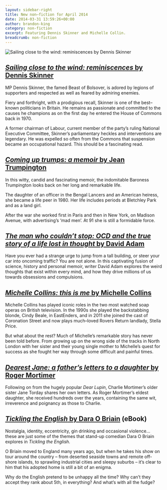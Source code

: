 ```yaml
---
layout: sidebar-right
title: New non–fiction for April 2014
date: 2014-03-31 13:59:26+00:00
author: brandon-king
category: non-fiction
excerpt: Featuring Dennis Skinner and Michelle Collin.
breadcrumb: non-fiction
---
```

![Sailing close to the wind: reminiscences by Dennis Skinner](/images/featured/featured-sailing-close-to-the-wind.jpg)

## [<cite>Sailing close to the wind: reminiscences</cite> by Dennis Skinner](https://suffolk.spydus.co.uk/cgi-bin/spydus.exe/ENQ/OPAC/BIBENQ/11524304?QRY=CTIBIB%3C%20IRN(44636361)&QRYTEXT=Sailing%20close%20to%20the%20wind%20%3A%20reminiscences)

MP Dennis Skinner, the famed Beast of Bolsover, is adored by legions of supporters and respected as well as feared by admiring enemies.

Fiery and forthright, with a prodigious recall, Skinner is one of the best–known politicians in Britain. He remains as passionate and committed to the causes he champions as on the first day he entered the House of Commons back in 1970.

A former chairman of Labour, current member of the party&#8217;s ruling National Executive Committee, Skinner&#8217;s parliamentary heckles and interventions are legendary. He was expelled so often from the Commons that suspension became an occupational hazard. This should be a fascinating read.

## [<cite>Coming up trumps: a memoir</cite> by Jean Trumpington](https://suffolk.spydus.co.uk/cgi-bin/spydus.exe/ENQ/OPAC/BIBENQ/19953448?QRY=CTIBIB%3C%20IRN(34790665)&QRYTEXT=Coming%20up%20trumps%20%3A%20a%20memoir)

In this witty, candid and fascinating memoir, the indomitable Baroness Trumpington looks back on her long and remarkable life.

The daughter of an officer in the Bengal Lancers and an American heiress, she became a life peer in 1980. Her life includes periods at Bletchley Park and as a land girl.

After the war she worked first in Paris and then in New York, on Madison Avenue, with advertising&#8217;s ‘mad men’. At 91 she is still a formidable force.

## [<cite>The man who couldn&#8217;t stop: OCD and the true story of a life lost in thought</cite> by David Adam](https://suffolk.spydus.co.uk/cgi-bin/spydus.exe/ENQ/OPAC/BIBENQ/20906779?QRY=CTIBIB%3C%20IRN(38546363)&QRYTEXT=The%20man%20who%20couldn%27t%20stop%20%3A%20OCD%2C%20and%20the%20true%20story%20of%20a%20life%20lost%20in%20thought)

Have you ever had a strange urge to jump from a tall building, or steer your car into oncoming traffic? You are not alone. In this captivating fusion of science, history and personal memoir, writer David Adam explores the weird thoughts that exist within every mind, and how they drive millions of us towards obsessions and compulsions.

## [<cite>Michelle Collins: this is me</cite> by Michelle Collins](https://suffolk.spydus.co.uk/cgi-bin/spydus.exe/ENQ/OPAC/BIBENQ/20907184?QRY=CTIBIB%3C%20IRN(38545667)&QRYTEXT=Michelle%20Collins%20%3A%20this%20is%20me)

Michelle Collins has played iconic roles in the two most watched soap operas on British television. In the 1990s she played the backstabbing blonde, Cindy Beale, in EastEnders, and in 2011 she joined the cast of Coronation Street and now plays much–loved Rovers Return landlady, Stella Price.

But what about the rest? Much of Michelle&#8217;s remarkable story has never been told before. From growing up on the wrong side of the tracks in North London with her sister and their young single mother to Michelle&#8217;s quest for success as she fought her way through some difficult and painful times.

## [<cite>Dearest Jane: a father&#8217;s letters to a daughter</cite> by Roger Mortimer](https://suffolk.spydus.co.uk/cgi-bin/spydus.exe/ENQ/OPAC/BIBENQ/19960416?QRY=CTIBIB%3C%20IRN(38359691)&QRYTEXT=Dearest%20Jane)

Following on from the hugely popular <cite>Dear Lupin</cite>, Charlie Mortimer&#8217;s older sister Jane Torday shares her own letters. As Roger Mortimer&#8217;s eldest daughter, she received hundreds over the years, containing the same wit, irreverence and poignancy as those to Charlie.

## [<cite>Tickling the English</cite> by Dara O Briain](http://suffolklibraries.lib.overdrive.com/8E8923A8-8E02-4058-A3F1-CDDEA660165A/10/50/en/ContentDetails.htm?id=972F0D6A-1C6F-49A7-B0BA-F360C7A69963) (eBook)

Nostalgia, identity, eccentricity, gin drinking and occasional violence… these are just some of the themes that stand-up comedian Dara O Briain explores in <cite>Tickling the English</cite>.

O Briain moved to England many years ago, but when he takes his show on tour around the country – from deserted seaside towns and remote off-shore islands, to sprawling industrial cities and sleepy suburbs – it&#8217;s clear to him that his adopted home is still a bit of an enigma.

Why do the English pretend to be unhappy all the time? Why can&#8217;t they accept they rank about 5th, in everything? And what&#8217;s with all the fudge?
